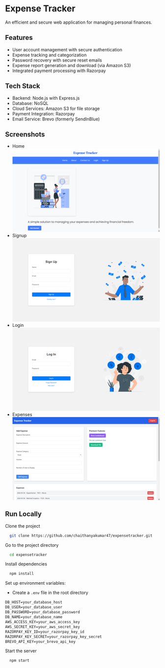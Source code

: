 
# Expense Tracker

An efficient and secure web application for managing personal finances.


## Features

- User account management with secure authentication
- Expense tracking and categorization
- Password recovery with secure reset emails
- Expense report generation and download (via Amazon S3)
- Integrated payment processing with Razorpay


## Tech Stack
- Backend: Node.js with Express.js
- Database: NoSQL
- Cloud Services: Amazon S3 for file storage
- Payment Integration: Razorpay
- Email Service: Brevo (formerly SendInBlue)


## Screenshots

- Home 
  ![Home Page](screenshots/home/home.png)
- Signup
  ![Login Page](screenshots/signup/signup.png)
- Login
  ![Login Page](screenshots/login/login.png)
- Expenses
  ![Expense Page](screenshots/expenses/expenses.png)


## Run Locally

Clone the project

```bash
  git clone https://github.com/chaithanyakumar47/expensetracker.git
```

Go to the project directory

```bash
  cd expensetracker
```

Install dependencies

```bash
  npm install
```

Set up environment variables:
- Create a ```.env``` file in the root directory

```
DB_HOST=your_database_host
DB_USER=your_database_user
DB_PASSWORD=your_database_password
DB_NAME=your_database_name
AWS_ACCESS_KEY=your_aws_access_key
AWS_SECRET_KEY=your_aws_secret_key
RAZORPAY_KEY_ID=your_razorpay_key_id
RAZORPAY_KEY_SECRET=your_razorpay_key_secret
BREVO_API_KEY=your_brevo_api_key
```

Start the server

```bash
  npm start
```

